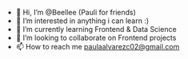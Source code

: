 - 👋 Hi, I’m @Beellee (Pauli for friends)
- 👀 I’m interested in anything i can learn :) 
- 🌱 I’m currently learning Frontend & Data Science
- 💞️ I’m looking to collaborate on Frontend projects 
- 📫 How to reach me paulaalvarezc02@gmail.com


<!---
Beellee/Beellee is a ✨ special ✨ repository because its `README.md` (this file) appears on your GitHub profile.
You can click the Preview link to take a look at your changes.
--->
